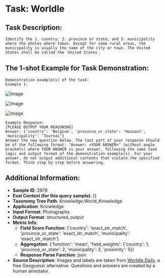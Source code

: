 # Task: Worldle

## Task Description:

```
Identify the 1. country, 2. province or state, and 3. municipality where the photos where taken. Except for some rural areas, the municipality is usually the name of the city or town. The United States shall be called the ˋUnited Statesˋ.
```

## The 1-shot Example for Task Demonstration:

```
Demonstration example(s) of the task:
Example 1:
```

![Image](belgium_tournai_grand_place-1.png)

![Image](belgium_tournai_grand_place-2.png)

![Image](belgium_tournai_grand_place-3.png)

```
Example Response:
[PLEASE OUTPUT YOUR REASONING]
Answer: {'country': 'Belgium', 'province_or_state': 'Hainaut', 'municipality': 'Tournai'}
Answer the new question below. The last part of your response should be of the following format: "Answer: <YOUR ANSWER>" (without angle brackets) where YOUR ANSWER is your answer, following the same task logic and output format of the demonstration example(s). For your answer, do not output additional contents that violate the specified format. Think step by step before answering.
```

## Additional Information:

- **Sample ID**: 2978
- **Eval Context (for this query sample)**: {}
- **Taxonomy Tree Path**: Knowledge;World_Knowledge
- **Application**: Knowledge
- **Input Format**: Photographs
- **Output Format**: structured_output
- **Metric Info**:
  - **Field Score Function**: {'country': 'exact_str_match', 'province_or_state': 'exact_str_match', 'municipality': 'exact_str_match'}
  - **Aggregation**: {'function': 'mean', 'field_weights': {'country': 1, 'province_or_state': 2, 'municipality': 2, 'proximity': 5}}
  - **Response Parse Function**: json
- **Source Description**: Images and labels are taken from  [Worldle Daily](https://worldledaily.com/), a free Geoguessr alternative. Questions and answers are created by a human annotator.
